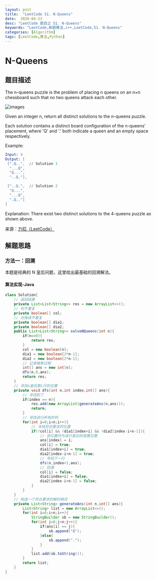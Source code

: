 ```yaml
---
layout: post
title:  "LeetCode 51. N-Queens"
date:  2020-04-23
desc: "LeetCode 题目之 51. N-Queens"
keywords: "LeetCode,刷题算法,c++,LeetCode,51. N-Queens"
categories: [Algorithm]
tags: [LeetCode,算法,Python]
---
```

# N-Queens

## 题目描述

The n-queens puzzle is the problem of placing n queens on an n×n chessboard such that no two queens attack each other.

![images](https://assets.leetcode.com/uploads/2018/10/12/8-queens.png)

Given an integer n, return all distinct solutions to the n-queens puzzle.

Each solution contains a distinct board configuration of the n-queens' placement, where 'Q' and '.' both indicate a queen and an empty space respectively.

Example:

```s
Input: 4
Output: [
 [".Q..",  // Solution 1
  "...Q",
  "Q...",
  "..Q."],

 ["..Q.",  // Solution 2
  "Q...",
  "...Q",
  ".Q.."]
]
```

Explanation: There exist two distinct solutions to the 4-queens puzzle as shown above.

来源：[力扣（LeetCode）](https://leetcode-cn.com/problems/n-queens)

## 解题思路

### 方法一：回溯

本题是经典的 N 皇后问题，这里给出最基础的回溯解法。

#### 算法实现-Java

```java
class Solution{
    // 返回结果
    private List<List<String>> res = new ArrayList<>();
    // 列不重复
    private boolean[] col;
    // 对角线不重复
    private boolean[] dia1;
    private boolean[] dia2;
    public List<List<String>> solveNQueens(int n){
        if(n==0){
            return res;
        }
        col = new boolean[n];
        dia1 = new boolean[2*n-1];
        dia2 = new boolean[2*n-1];
        // 记录搜索过程
        int[] ans = new int[n];
        dfs(n,0,ans);
        return res;
    }
    // 寻找n皇后第i行的位置
    private void dfs(int n,int index,int[] ans){
        // 寻找到了
        if(index == n){
            res.add(new ArrayList(generateAns(n,ans)));
            return;
        }
        // 寻找该行所有的列
        for(int i=0;i<n;i++){
            // 寻找符合要求的位置
            if(!col[i] && !dia1[index+i] && !dia2[index-i+n-1]){
                // 该位置作为该行皇后的放置位置
                ans[index] = i;
                col[i] = true;
                dia1[index+i] = true;
                dia2[index-i+n-1] = true;
                // 寻找下一行
                dfs(n,index+1,ans);
                // 回溯
                col[i] = false;
                dia1[index+i] = false;
                dia2[index-i+n-1] = false;
            }
        }
    }
    // 构造一个符合要求的解的格式
    private List<String> generateAns(int n,int[] ans){
        List<String> list = new ArrayList<>();
        for(int i=0;i<n;i++){
            StringBuilder sb = new StringBuilder();
            for(int j=0;j<n;j++){
                if(ans[i] == j){
                    sb.append("Q");
                }else{
                    sb.append(".");
                }
            }
            list.add(sb.toString());
        }
        return list;
    }
}
```